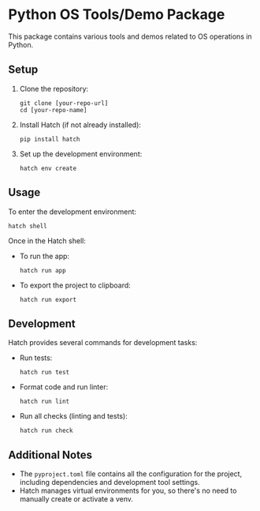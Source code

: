 # Python OS Tools/Demo Package

This package contains various tools and demos related to OS operations in Python.

## Setup

1. Clone the repository:
   ```
   git clone [your-repo-url]
   cd [your-repo-name]
   ```

2. Install Hatch (if not already installed):
   ```
   pip install hatch
   ```

3. Set up the development environment:
   ```
   hatch env create
   ```

## Usage

To enter the development environment:
```
hatch shell
```

Once in the Hatch shell:

- To run the app:
  ```
  hatch run app
  ```

- To export the project to clipboard:
   ```
   hatch run export
   ```

## Development

Hatch provides several commands for development tasks:

- Run tests: 
  ```
  hatch run test
  ```

- Format code and run linter: 
  ```
  hatch run lint
  ```

- Run all checks (linting and tests):
  ```
  hatch run check
  ```

## Additional Notes

- The `pyproject.toml` file contains all the configuration for the project, including dependencies and development tool settings.
- Hatch manages virtual environments for you, so there's no need to manually create or activate a venv.

